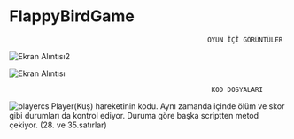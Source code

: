 # FlappyBirdGame

                                                      OYUN İÇİ GÖRÜNTÜLER
![Ekran Alıntısı2](https://user-images.githubusercontent.com/79220327/197046474-27c4985d-d3aa-44a6-b59b-5fbc855ab018.PNG)





![Ekran Alıntısı](https://user-images.githubusercontent.com/79220327/197046513-0ab48aa6-4e89-4b3f-bc27-1428593a763d.PNG)





                                                       KOD DOSYALARI
                                                       
![playercs](https://user-images.githubusercontent.com/79220327/197048821-e612b530-ec24-4b71-bee6-ffcc3cb606fa.PNG)
Player(Kuş) hareketinin kodu. Aynı zamanda içinde ölüm ve skor gibi durumları da kontrol ediyor. Duruma göre başka scriptten metod çekiyor. (28. ve 35.satırlar)
